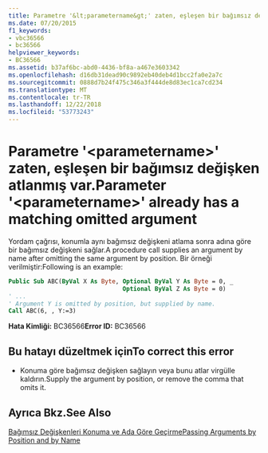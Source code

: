 ```yaml
---
title: Parametre '&lt;parametername&gt;' zaten, eşleşen bir bağımsız değişken atlanmış var.
ms.date: 07/20/2015
f1_keywords:
- vbc36566
- bc36566
helpviewer_keywords:
- BC36566
ms.assetid: b37af6bc-abd0-4436-bf8a-a467e3603342
ms.openlocfilehash: d16db31dead90c9892eb40deb4d1bcc2fa0e2a7c
ms.sourcegitcommit: 0888d7b24f475c346a3f444de8d83ec1ca7cd234
ms.translationtype: MT
ms.contentlocale: tr-TR
ms.lasthandoff: 12/22/2018
ms.locfileid: "53773243"
---
```

# <a name="parameter-ltparameternamegt-already-has-a-matching-omitted-argument"></a><span data-ttu-id="77cf6-102">Parametre '&lt;parametername&gt;' zaten, eşleşen bir bağımsız değişken atlanmış var.</span><span class="sxs-lookup"><span data-stu-id="77cf6-102">Parameter '&lt;parametername&gt;' already has a matching omitted argument</span></span>
<span data-ttu-id="77cf6-103">Yordam çağrısı, konumla aynı bağımsız değişkeni atlama sonra adına göre bir bağımsız değişkeni sağlar.</span><span class="sxs-lookup"><span data-stu-id="77cf6-103">A procedure call supplies an argument by name after omitting the same argument by position.</span></span> <span data-ttu-id="77cf6-104">Bir örneği verilmiştir:</span><span class="sxs-lookup"><span data-stu-id="77cf6-104">Following is an example:</span></span>  
  
```vb  
Public Sub ABC(ByVal X As Byte, Optional ByVal Y As Byte = 0, _  
                                Optional ByVal Z As Byte = 0)  
' ...  
' Argument Y is omitted by position, but supplied by name.  
Call ABC(6, , Y:=3)     
```  
  
 <span data-ttu-id="77cf6-105">**Hata Kimliği:** BC36566</span><span class="sxs-lookup"><span data-stu-id="77cf6-105">**Error ID:** BC36566</span></span>  
  
## <a name="to-correct-this-error"></a><span data-ttu-id="77cf6-106">Bu hatayı düzeltmek için</span><span class="sxs-lookup"><span data-stu-id="77cf6-106">To correct this error</span></span>  
  
-   <span data-ttu-id="77cf6-107">Konuma göre bağımsız değişken sağlayın veya bunu atlar virgülle kaldırın.</span><span class="sxs-lookup"><span data-stu-id="77cf6-107">Supply the argument by position, or remove the comma that omits it.</span></span>  
  
## <a name="see-also"></a><span data-ttu-id="77cf6-108">Ayrıca Bkz.</span><span class="sxs-lookup"><span data-stu-id="77cf6-108">See Also</span></span>  
 [<span data-ttu-id="77cf6-109">Bağımsız Değişkenleri Konuma ve Ada Göre Geçirme</span><span class="sxs-lookup"><span data-stu-id="77cf6-109">Passing Arguments by Position and by Name</span></span>](../../visual-basic/programming-guide/language-features/procedures/passing-arguments-by-position-and-by-name.md)
